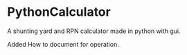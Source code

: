 # PythonCalculator
A shunting yard and RPN calculator made in python with gui. 

Added How to document for operation.
